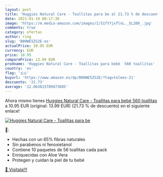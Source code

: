 ```yaml
---
layout: post
title: 'Huggies Natural Care - Toallitas para be al 21.73 % de descuento'
date: 2021-01-18 08:17:38
image: 'https://m.media-amazon.com/images/I/51ftYjxflnL._SL200_.jpg'
comments: true
category: ofertas
author: ring
slug: 'B00WE5ZS2E-es'
actualPrice: 10.95 EUR
currency: EUR
price: 10.95
comparePrice: 13.99 EUR
prodname: 'Huggies Natural Care - Toallitas para bebé  560 toallitas'
country: 'es'
flag: '🇪🇸'
buyurl: 'https://www.amazon.es/dp/B00WE5ZS2E/?tag=tolees-21'
descuento: '21.73'
average: '12.063815789473685'
---
```


Ahora mismo tienes [Huggies Natural Care - Toallitas para bebé  560 toallitas](https://www.amazon.es/dp/B00WE5ZS2E/?tag=tolees-21) a 10.95 EUR (original: 13.99 EUR) (21.73 %  de descuento) en el siguiente enlace!

[![Huggies Natural Care - Toallitas para be](https://m.media-amazon.com/images/I/51ftYjxflnL._SL200_.jpg)](https://www.amazon.es/dp/B00WE5ZS2E/?tag=tolees-21)

🔎:

- Hechas con un 65% fibras naturales
- Sin parabenos ni fenoxietanol
- Contiene 10 paquetes de 56 toallitas cada pack
- Enriquecidas con Aloe Vera
- Protegen y cuidan la piel de tu bebé

[🛒 Visítala!!!](https://www.amazon.es/dp/B00WE5ZS2E/?tag=tolees-21)
